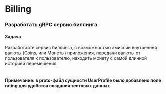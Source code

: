 # Billing
### Разработать gRPC сервис биллинга 
#### Задача <br>
Разработайте сервис биллинга, с возможностью эмиссии внутренней валюты (Coins, или Монеты) приложения, передачи валюты от пользователя к пользователю, находить монету с самой длинной историей перемещения. <br><br>
#### Примечание: в proto-файл сущности UserProfile было добавлено поле rating для удобства создания тестовых данных
